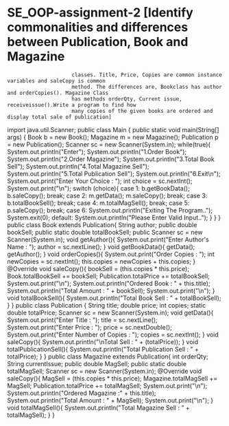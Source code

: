 # SE_OOP-assignment-2    [Identify commonalities and differences between Publication, Book and Magazine
                         classes. Title, Price, Copies are common instance variables and saleCopy is common
                         method. The differences are, Bookclass has author and orderCopies(). Magazine Class
                         has methods orderQty, Current issue, receiveissue().Write a program to find how
                         many copies of the given books are ordered and display total sale of publication]


import java.util.Scanner;
public class Main {
public static void main(String[] args) {
Book b = new Book();
Magazine m = new Magazine();
Publication p = new Publication();
Scanner sc = new Scanner(System.in);
while(true){
System.out.println("Enter");
System.out.println("1.Order Book");
System.out.println("2.Order Magazine");
System.out.println("3.Total Book Sell");
System.out.println("4.Total Magazine Sell");
System.out.println("5.Total Publication Sell");
System.out.println("6.Exit\n");
System.out.print("Enter Your Choice : ");
int choice = sc.nextInt();
System.out.print("\n");
switch (choice){
case 1:
b.getBookData();
b.saleCopy();
break;
case 2:
m.getData();
m.saleCopy();
break;
case 3:
b.totalBookSell();
break;
case 4:
m.totalMagSell();
break;
case 5:
p.saleCopy();
break;
case 6:
System.out.println("Exiting The Program..");
System.exit(0);
default:
System.out.println("Please Enter Valid Input..");
}
}
}
public class Book extends Publication{
String author;
public double bookSell;
public static double totalBookSell;
public Scanner sc = new Scanner(System.in);
void getAuthor(){
System.out.print("Enter Author's Name : ");
author = sc.nextLine();
}
void getBookData(){
getData();
getAuthor();
}
void orderCopies(){
System.out.print("Order Copies : ");
int newCopies = sc.nextInt();
this.copies = newCopies + this.copies;
}
@Override
void saleCopy(){
bookSell = (this.copies * this.price);
Book.totalBookSell += bookSell;
Publication.totalPrice += totalBookSell;
System.out.print("\n");
System.out.println("Ordered Book : " + this.title);
System.out.println("Total Amount : " + bookSell);
System.out.print("\n");
}
void totalBookSell(){
System.out.println("Total Book Sell : " + totalBookSell);
}
}
public class Publication {
String title;
double price;
int copies;
static double totalPrice;
Scanner sc = new Scanner(System.in);
void getData(){
System.out.print("Enter Title : ");
title = sc.nextLine();
System.out.print("Enter Price : ");
price = sc.nextDouble();
System.out.print("Enter Number of Copies : ");
copies = sc.nextInt();
}
void saleCopy(){
System.out.println("\nTotal Sell : " + (totalPrice));
}
void totalPublicationSell(){
System.out.println("Total Publication Sell : " + totalPrice);
}
}
public class Magazine extends Publication{
int orderQty;
String currentIssue;
public double MagSell;
public static double totalMagSell;
Scanner sc = new Scanner(System.in);
@Override
void saleCopy(){
MagSell = (this.copies * this.price);
Magazine.totalMagSell += MagSell;
Publication.totalPrice += totalMagSell;
System.out.print("\n");
System.out.println("Ordered Magazine :" + this.title);
System.out.println("Total Amount : " + MagSell);
System.out.print("\n");
}
void totalMagSell(){
System.out.println("Total Magazine Sell : " + totalMagSell);
}
}
